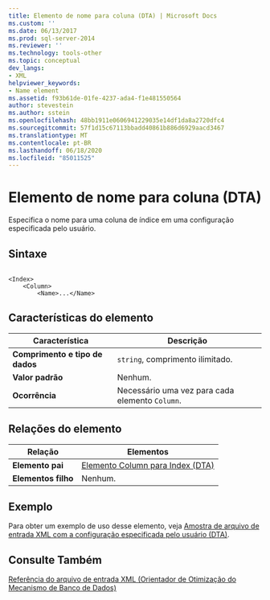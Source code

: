 ```yaml
---
title: Elemento de nome para coluna (DTA) | Microsoft Docs
ms.custom: ''
ms.date: 06/13/2017
ms.prod: sql-server-2014
ms.reviewer: ''
ms.technology: tools-other
ms.topic: conceptual
dev_langs:
- XML
helpviewer_keywords:
- Name element
ms.assetid: f93b61de-01fe-4237-ada4-f1e481550564
author: stevestein
ms.author: sstein
ms.openlocfilehash: 48bb1911e0606941229035e14df1da8a2720dfc4
ms.sourcegitcommit: 57f1d15c67113bbadd40861b886d6929aacd3467
ms.translationtype: MT
ms.contentlocale: pt-BR
ms.lasthandoff: 06/18/2020
ms.locfileid: "85011525"
---
```

# <a name="name-element-for-column-dta"></a>Elemento de nome para coluna (DTA)
  Especifica o nome para uma coluna de índice em uma configuração especificada pelo usuário.  
  
## <a name="syntax"></a>Sintaxe  
  
```  
  
<Index>  
    <Column>  
        <Name>...</Name>  
```  
  
## <a name="element-characteristics"></a>Características do elemento  
  
|Característica|Descrição|  
|--------------------|-----------------|  
|**Comprimento e tipo de dados**|`string`, comprimento ilimitado.|  
|**Valor padrão**|Nenhum.|  
|**Ocorrência**|Necessário uma vez para cada elemento `Column`.|  
  
## <a name="element-relationships"></a>Relações do elemento  
  
|Relação|Elementos|  
|------------------|--------------|  
|**Elemento pai**|[Elemento Column para Index &#40;DTA&#41;](column-element-for-index-dta.md)|  
|**Elementos filho**|Nenhum.|  
  
## <a name="example"></a>Exemplo  
 Para obter um exemplo de uso desse elemento, veja [Amostra de arquivo de entrada XML com a configuração especificada pelo usuário &#40;DTA&#41;](xml-input-file-sample-with-user-specified-configuration-dta.md).  
  
## <a name="see-also"></a>Consulte Também  
 [Referência do arquivo de entrada XML &#40;Orientador de Otimização do Mecanismo de Banco de Dados&#41;](xml-input-file-reference-database-engine-tuning-advisor.md)  
  
  
